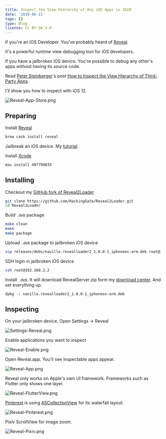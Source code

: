 ```yaml
---
title: Inspect the View Hierarchy of Any iOS Apps in 2019
date: '2019-06-11'
tags: []
type: Blog
license: CC BY-SA 4.0
---
```


If you're an iOS Developer. You've probably heard of [Reveal](https://revealapp.com).

It's a powerful runtime view debugging tool for iOS developers.

If you have a jailbroken iOS device. You're possible to debug any other's apps without having its source code.

Read [Peter Steinberger](https://twitter.com/steipete)'s post [How to Inspect the View Hierarchy of Third-Party Apps](https://petersteinberger.com/blog/2013/how-to-inspect-the-view-hierarchy-of-3rd-party-apps/).

I'll show you how to inspect with iOS 12.

![Reveal-App-Store.png](/static/images/Reveal-App-Store.png)

## Preparing

Install [Reveal](https://revealapp.com)

```sh
brew cask install reveal
```

Jailbreak an iOS device. My [tutorial](https://hackinggate.com/2019/06/09/resign-ipas-with-fastlane-for-jailbreak.html).

Install [Xcode](https://apps.apple.com/app/xcode/id497799835)

```sh
mas install 497799835
```

## Installing

Checkout my [GitHub fork of Reveal2Loader](https://github.com/HackingGate/Reveal2Loader)

```sh
git clone https://github.com/HackingGate/Reveal2Loader.git
cd Reveal2Loader
```

Build `.deb` package

```sh
make clean
make
make package
```

Upload `.deb` package to jailbroken iOS device

```sh
scp releases/debs/naville.revealloader2_1.0.0-1_iphoneos-arm.deb root@192.168.2.2:~/
```

SSH login in jailbroken iOS device

```sh
ssh root@192.168.2.2
```

Install `.deb`. It will download RevealServer.zip form my [download center](https://hackinggate.github.io/Downloads/). And set everything up.

```sh
dpkg -i naville.revealloader2_1.0.0-1_iphoneos-arm.deb
```

## Inspecting

On your jailbroken device. Open Settings -> Reveal

![Settings-Reveal.png](/static/images/Settings-Reveal.png)

Enable applications you want to inspect

![Reveal-Enable.png](/static/images/Reveal-Enable.png)

Open Reveal.app. You'll see inspectable apps appear.

![Reveal-App.png](/static/images/Reveal-App.png)

Reveal only works on Apple's own UI framework. Frameworks such as Flutter only shows one layer.

![Reveal-FlutterView.png](/static/images/Reveal-FlutterView.png)

[Pinterest](https://itunes.apple.com/us/app/pinterest/id429047995) is using [ASCollectionView](https://github.com/abdullahselek/ASCollectionView) for its waterfall layout.

![Reveal-Pinterest.png](/static/images/Reveal-Pinterest.png)

Pixiv ScrollView for image zoom.

![Reveal-Pixiv.png](/static/images/Reveal-Pixiv.png)

